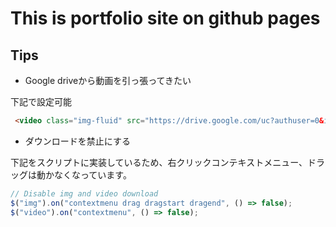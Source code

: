 # This is portfolio site on github pages

## Tips

* Google driveから動画を引っ張ってきたい

下記で設定可能
```html
 <video class="img-fluid" src="https://drive.google.com/uc?authuser=0&id=1AFcGuE0fKJDK6KR37T_feLTdP7a8Kasc&export=download" controls controlsList="nofullscreen nodownload noremoteplayback" alt="video" autoplay loop oncontextmenu="return false;"></video>
```

* ダウンロードを禁止にする

下記をスクリプトに実装しているため、右クリックコンテキストメニュー、ドラッグは動かなくなっています。

```javascript
// Disable img and video download
$("img").on("contextmenu drag dragstart dragend", () => false);
$("video").on("contextmenu", () => false);
```
